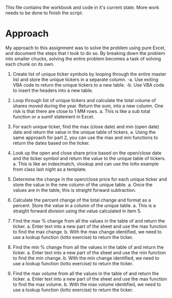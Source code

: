 This file contains the workbook and code in it's current state.  More work needs to be done to finish the script.

# Approach

My approach to this assignment was to solve the problem using pure Excel, and document the steps that I took to do so.  By breaking down the problem into smaller chucks, solving the entire problem becomes a task of solving each chunk on its own.

1.	Create list of unique ticker symbols by looping through the entire master list and store the unique tickers in a separate column.
  -a.	Use exiting VBA code to return the unique tickers to a new table. 
  -b.	Use VBA code to insert the headers into a new table. 

2.	Loop through list of unique tickers and calculate the total volume of shares moved during the year.  Return the sum, into a new column. One risk is that there are close to 1 MM rows. 
a.	This is like a sub total function or a sumif statement in Excel. 

3.	For each unique ticker, find the max (close date) and min (open date) date and return the value in the unique table of tickers.
a.	Using the same approach for part 2, you can use the max and min functions to return the dates based on the ticker.  

4.	Look up the open and close share price based on the open/close date and the ticker symbol and return the value to the unique table of tickers.
a.	This is like an index/match, vlookup and can use the lotto example from class last night as a template.  

5.	Determine the change in the open/close price for each unique ticker and store the value in the new column of the unique table.
a.	Once the values are in the table, this is straight forward subtraction. 

6.	Calculate the percent change of the total change and format as a percent.  Store the value in a column of the unique table. 
a.	This is a straight forward division using the value calculated in item 5. 

7.	Find the max % change from all the values in the table of and return the ticker.
a.	Enter text into a new part of the sheet and use the max function to find the max change.
b.	With the max change identified, we need to use a lookup function (lotto exercise) to return the ticker. 

8.	Find the min % change from all the values in the table of and return the ticker.
a.	Enter text into a new part of the sheet and use the min function to find the min change.
b.	With the min change identified, we need to use a lookup function (lotto exercise) to return the ticker. 

9.	Find the max volume from all the values in the table of and return the ticker.
a.	Enter text into a new part of the sheet and use the max function to find the max volume.
b.	With the max volume identified, we need to use a lookup function (lotto exercise) to return the ticker.

